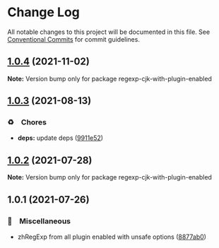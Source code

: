 # Change Log

All notable changes to this project will be documented in this file.
See [Conventional Commits](https://conventionalcommits.org) for commit guidelines.

## [1.0.4](https://github.com/bluelovers/ws-regexp/compare/regexp-cjk-with-plugin-enabled@1.0.3...regexp-cjk-with-plugin-enabled@1.0.4) (2021-11-02)

**Note:** Version bump only for package regexp-cjk-with-plugin-enabled





## [1.0.3](https://github.com/bluelovers/ws-regexp/compare/regexp-cjk-with-plugin-enabled@1.0.2...regexp-cjk-with-plugin-enabled@1.0.3) (2021-08-13)


### ♻️　Chores

* **deps:** update deps ([9911e52](https://github.com/bluelovers/ws-regexp/commit/9911e52d7b63a7292ae15139cccf1737944a870e))





## [1.0.2](https://github.com/bluelovers/ws-regexp/compare/regexp-cjk-with-plugin-enabled@1.0.1...regexp-cjk-with-plugin-enabled@1.0.2) (2021-07-28)

**Note:** Version bump only for package regexp-cjk-with-plugin-enabled





## 1.0.1 (2021-07-26)


### 🔖　Miscellaneous

* zhRegExp from all plugin enabled with unsafe options ([8877ab0](https://github.com/bluelovers/ws-regexp/commit/8877ab046e3b6da0cb9a9b0971016c22b2f636e1))
